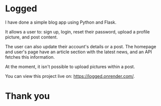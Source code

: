 # Logged

I have done a simple blog app using Python and Flask.

It allows a user to:
 sign up, 
 login, 
 reset their password, 
 upload a profile picture, 
 and post content. 

The user can also update their account's details or a post. 
The homepage and user's page have an article section with the latest news, and an API fetches this information. 

At the moment, it isn't possible to upload pictures within a post.

You can view this project live on: https://logged.onrender.com/.


# Thank you 